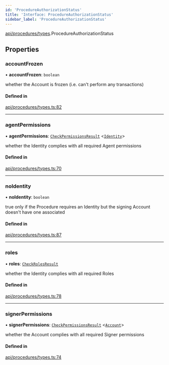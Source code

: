 ```yaml
---
id: 'ProcedureAuthorizationStatus'
title: 'Interface: ProcedureAuthorizationStatus'
sidebar_label: 'ProcedureAuthorizationStatus'
---
```


[api/procedures/types](../../../../../modules/API/Procedures/Types/Types.md).ProcedureAuthorizationStatus

## Properties

### accountFrozen

• **accountFrozen**: `boolean`

whether the Account is frozen (i.e. can't perform any transactions)

#### Defined in

[api/procedures/types.ts:82](https://github.com/PolymeshAssociation/polymesh-sdk/blob/fedc4714f/src/api/procedures/types.ts#L82)

---

### agentPermissions

• **agentPermissions**: [`CheckPermissionsResult`](../../../Entities/Types/CheckPermissionsResult/CheckPermissionsResult.md) \<[`Identity`](../../../../../enums/API/Entities/Types/SignerType/SignerType.md#identity)\>

whether the Identity complies with all required Agent permissions

#### Defined in

[api/procedures/types.ts:70](https://github.com/PolymeshAssociation/polymesh-sdk/blob/fedc4714f/src/api/procedures/types.ts#L70)

---

### noIdentity

• **noIdentity**: `boolean`

true only if the Procedure requires an Identity but the signing Account
doesn't have one associated

#### Defined in

[api/procedures/types.ts:87](https://github.com/PolymeshAssociation/polymesh-sdk/blob/fedc4714f/src/api/procedures/types.ts#L87)

---

### roles

• **roles**: [`CheckRolesResult`](../../../Entities/Types/CheckRolesResult/CheckRolesResult.md)

whether the Identity complies with all required Roles

#### Defined in

[api/procedures/types.ts:78](https://github.com/PolymeshAssociation/polymesh-sdk/blob/fedc4714f/src/api/procedures/types.ts#L78)

---

### signerPermissions

• **signerPermissions**: [`CheckPermissionsResult`](../../../Entities/Types/CheckPermissionsResult/CheckPermissionsResult.md) \<[`Account`](../../../../../enums/API/Entities/Types/SignerType/SignerType.md#account)\>

whether the Account complies with all required Signer permissions

#### Defined in

[api/procedures/types.ts:74](https://github.com/PolymeshAssociation/polymesh-sdk/blob/fedc4714f/src/api/procedures/types.ts#L74)
